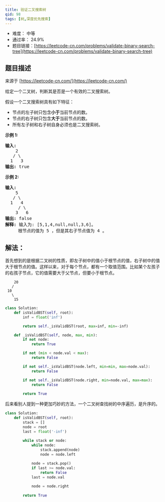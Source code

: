 ```yaml
---
title: 验证二叉搜索树
qid: 98
tags: [树,深度优先搜索]
---
```



- 难度： 中等
- 通过率： 24.9%
- 题目链接：[https://leetcode-cn.com/problems/validate-binary-search-tree](https://leetcode-cn.com/problems/validate-binary-search-tree)


## 题目描述

来源于 [https://leetcode-cn.com/](https://leetcode-cn.com/)

<p>给定一个二叉树，判断其是否是一个有效的二叉搜索树。</p>

<p>假设一个二叉搜索树具有如下特征：</p>

<ul>
	<li>节点的左子树只包含<strong>小于</strong>当前节点的数。</li>
	<li>节点的右子树只包含<strong>大于</strong>当前节点的数。</li>
	<li>所有左子树和右子树自身必须也是二叉搜索树。</li>
</ul>

<p><strong>示例&nbsp;1:</strong></p>

<pre><strong>输入:</strong>
    2
   / \
  1   3
<strong>输出:</strong> true
</pre>

<p><strong>示例&nbsp;2:</strong></p>

<pre><strong>输入:
</strong>    5
   / \
  1   4
&nbsp;    / \
&nbsp;   3   6
<strong>输出:</strong> false
<strong>解释:</strong> 输入为: [5,1,4,null,null,3,6]。
&nbsp;    根节点的值为 5 ，但是其右子节点值为 4 。
</pre>


## 解法：

首先想到的是根据二叉树的性质，即左子树中的值小于根节点的值，右子树中的值大于根节点的值。这样以来，对于每个节点，都有一个取值范围。比如某个左孩子的右孩子节点，它的值需要大于父节点，但要小于根节点。


```
    20
   /
 10
   \
    15
```


```python
class Solution:
    def isValidBST(self, root):
        inf = float('inf')

        return self._isValidBST(root, max=inf, min=-inf)

    def _isValidBST(self, node, max, min):
        if not node:
            return True

        if not (min < node.val < max):
            return False

        if not self._isValidBST(node.left, min=min, max=node.val):
            return False

        if not self._isValidBST(node.right, min=node.val, max=max):
            return False
        
        return True
```


后来看别人提到一种更加巧妙的方法，一个二叉树查找树的中序遍历，是升序的。

```python
class Solution:
    def isValidBST(self, root):
        stack = []
        node = root
        last = float('-inf')
        
        while stack or node:
            while node:
                stack.append(node)
                node = node.left

            node = stack.pop()
            if last >= node.val:
                return False
            last = node.val
            
            node = node.right
        
        return True
```